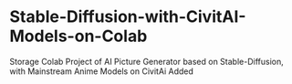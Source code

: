 # Stable-Diffusion-with-CivitAI-Models-on-Colab
Storage Colab Project of AI Picture Generator based on Stable-Diffusion, with Mainstream Anime Models on CivitAi Added
